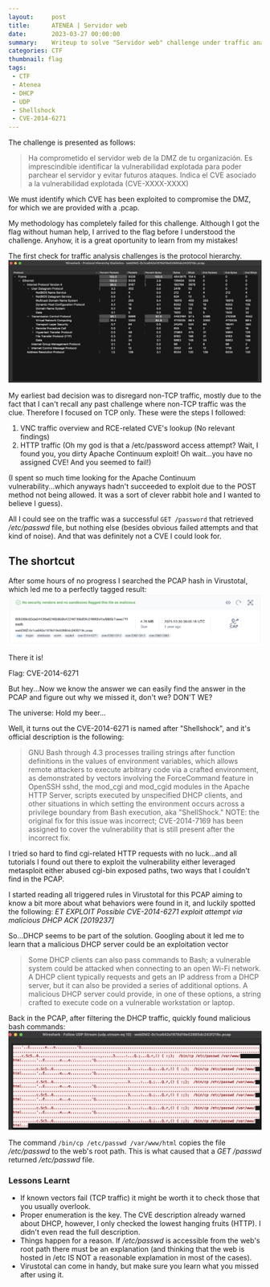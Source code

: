 ```yaml
---
layout:     post
title:      ATENEA | Servidor web
date:       2023-03-27 00:00:00
summary:    Writeup to solve "Servidor web" challenge under traffic analysis category. This challenge is now retired and is worth 0 points.
categories: CTF
thumbnail: flag
tags:
 - CTF
 - Atenea
 - DHCP
 - UDP
 - Shellshock
 - CVE-2014-6271
---
```


The challenge is presented as follows:
> Ha comprometido el servidor web de la DMZ de tu organización. Es imprescindible identificar la vulnerabilidad explotada para poder parchear el servidor y evitar futuros ataques. Indica el CVE asociado a la vulnerabilidad explotada (CVE-XXXX-XXXX)

We must identify which CVE has been exploited to compromise the DMZ, for which we are provided with a .pcap.

My methodology has completely failed for this challenge. Although I got the flag without human help, I arrived to the flag before I understood the challenge. Anyhow, it is a great oportunity to learn from my mistakes!

The first check for traffic analysis challenges is the protocol hierarchy.
![Protocol hierarchy](/images/ctf_webserver/protocols.png)

My earliest bad decision was to disregard non-TCP traffic, mostly due to the fact that I can't recall any past challenge where non-TCP traffic was the clue. Therefore I focused on TCP only. These were the steps I followed:
1. VNC traffic overview and RCE-related CVE's lookup (No relevant findings)
2. HTTP traffic (Oh my god is that a /etc/password access attempt? Wait, I found you, you dirty Apache Continuum exploit! Oh wait...you have no assigned CVE! And you seemed to fail!)

(I spent so much time looking for the Apache Continuum vulnerability...which anyways hadn't succeeded to exploit due to the POST method not being allowed. It was a sort of clever rabbit hole and I wanted to believe I guess).

All I could see on the traffic was a successful `GET /password` that retrieved _/etc/passwd_ file, but nothing else (besides obvious failed attempts and that kind of noise). And that was definitely not a CVE I could look for.

## The shortcut

After some hours of no progress I searched the PCAP hash in Virustotal, which led me to a perfectly tagged result:
![Virustotal results](/images/ctf_webserver/virustotal.png)

There it is!

Flag: CVE-2014-6271 

But hey...Now we know the answer we can easily find the answer in the PCAP and figure out why we missed it, don't we? DON'T WE?

The universe: Hold my beer...

Well, it turns out the CVE-2014-6271 is named after "Shellshock", and it's official description is the following:
> GNU Bash through 4.3 processes trailing strings after function definitions in the values of environment variables, which allows remote attackers to execute arbitrary code via a crafted environment, as demonstrated by vectors involving the ForceCommand feature in OpenSSH sshd, the mod_cgi and mod_cgid modules in the Apache HTTP Server, scripts executed by unspecified DHCP clients, and other situations in which setting the environment occurs across a privilege boundary from Bash execution, aka "ShellShock." NOTE: the original fix for this issue was incorrect; CVE-2014-7169 has been assigned to cover the vulnerability that is still present after the incorrect fix.

I tried so hard to find cgi-related HTTP requests with no luck...and all tutorials I found out there to exploit the vulnerability either leveraged metasploit either abused cgi-bin exposed paths, two ways that I couldn't find in the PCAP.

I started reading all triggered rules in Virustotal for this PCAP aiming to know a bit more about what behaviors were found in it, and luckily spotted the following: *ET EXPLOIT Possible CVE-2014-6271 exploit attempt via malicious DHCP ACK [2019237]*

So...DHCP seems to be part of the solution. Googling about it led me to learn that a malicious DHCP server could be an exploitation vector
> Some DHCP clients can also pass commands to Bash; a vulnerable system could be attacked when connecting to an open Wi-Fi network. A DHCP client typically requests and gets an IP address from a DHCP server, but it can also be provided a series of additional options. A malicious DHCP server could provide, in one of these options, a string crafted to execute code on a vulnerable workstation or laptop.

Back in the PCAP, after filtering the DHCP traffic, quickly found malicious bash commands:
![Protocol hierarchy](/images/ctf_webserver/exploitation.png)

The command `/bin/cp /etc/passwd /var/www/html` copies the file _/etc/passwd_ to the web's root path. This is what caused that a _GET /passwd_ returned _/etc/passwd_ file.

### Lessons Learnt
* If known vectors fail (TCP traffic) it might be worth it to check those that you usually overlook.
* Proper enumeration is the key. The CVE description already warned about DHCP, however, I only checked the lowest hanging fruits (HTTP). I didn't even read the full description.
* Things happen for a reason. If _/etc/passwd_ is accessible from the web's root path there must be an explanation (and thinking that the web is hosted in /etc IS NOT a reasonable explamation in most of the cases).
* Virustotal can come in handy, but make sure you learn what you missed after using it.